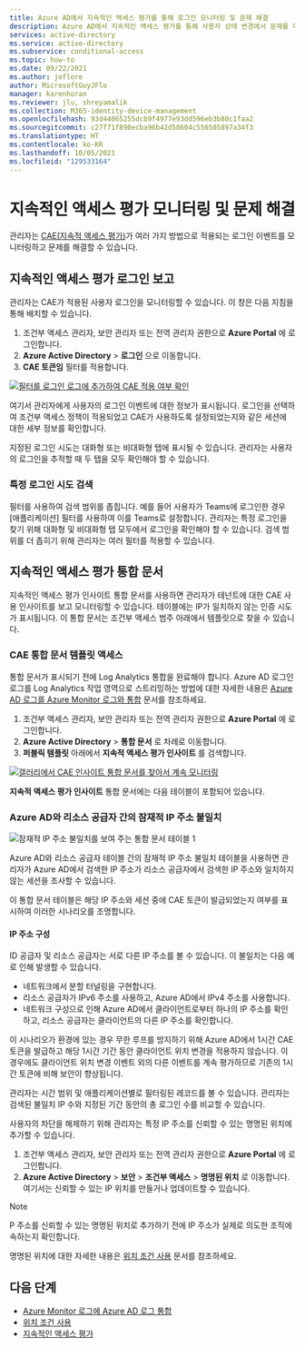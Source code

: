 ```yaml
---
title: Azure AD에서 지속적인 액세스 평가를 통해 로그인 모니터링 및 문제 해결
description: Azure AD에서 지속적인 액세스 평가를 통해 사용자 상태 변경에서 문제를 더 빠르게 해결하고 이에 응답합니다.
services: active-directory
ms.service: active-directory
ms.subservice: conditional-access
ms.topic: how-to
ms.date: 09/22/2021
ms.author: joflore
author: MicrosoftGuyJFlo
manager: karenhoran
ms.reviewer: jlu, shreyamalik
ms.collection: M365-identity-device-management
ms.openlocfilehash: 93d44065255dcb9f4977e93dd596eb3b80c1faa2
ms.sourcegitcommit: c27f71f890ecba96b42d58604c556505897a34f3
ms.translationtype: HT
ms.contentlocale: ko-KR
ms.lasthandoff: 10/05/2021
ms.locfileid: "129533164"
---
```

# <a name="monitor-and-troubleshoot-continuous-access-evaluation"></a>지속적인 액세스 평가 모니터링 및 문제 해결

관리자는 [CAE(지속적 액세스 평가)](concept-continuous-access-evaluation.md)가 여러 가지 방법으로 적용되는 로그인 이벤트를 모니터링하고 문제를 해결할 수 있습니다.

## <a name="continuous-access-evaluation-sign-in-reporting"></a>지속적인 액세스 평가 로그인 보고

관리자는 CAE가 적용된 사용자 로그인을 모니터링할 수 있습니다. 이 창은 다음 지침을 통해 배치할 수 있습니다.

1.  조건부 액세스 관리자, 보안 관리자 또는 전역 관리자 권한으로 **Azure Portal** 에 로그인합니다.
1.  **Azure Active Directory** > **로그인** 으로 이동합니다. 
1.  **CAE 토큰임** 필터를 적용합니다. 

[ ![필터를 로그인 로그에 추가하여 CAE 적용 여부 확인](./media/howto-continuous-access-evaluation-troubleshoot/azure-ad-sign-ins-log-apply-filter.png) ](./media/howto-continuous-access-evaluation-troubleshoot/azure-ad-sign-ins-log-apply-filter.png#lightbox)

여기서 관리자에게 사용자의 로그인 이벤트에 대한 정보가 표시됩니다. 로그인을 선택하여 조건부 액세스 정책이 적용되었고 CAE가 사용하도록 설정되었는지와 같은 세션에 대한 세부 정보를 확인합니다. 

지정된 로그인 시도는 대화형 또는 비대화형 탭에 표시될 수 있습니다. 관리자는 사용자의 로그인을 추적할 때 두 탭을 모두 확인해야 할 수 있습니다.

### <a name="searching-for-specific-sign-in-attempts"></a>특정 로그인 시도 검색

필터를 사용하여 검색 범위를 좁힙니다. 예를 들어 사용자가 Teams에 로그인한 경우 [애플리케이션] 필터를 사용하여 이를 Teams로 설정합니다. 관리자는 특정 로그인을 찾기 위해 대화형 및 비대화형 탭 모두에서 로그인을 확인해야 할 수 있습니다. 검색 범위를 더 좁히기 위해 관리자는 여러 필터를 적용할 수 있습니다.

## <a name="continuous-access-evaluation-workbooks"></a>지속적인 액세스 평가 통합 문서

지속적인 액세스 평가 인사이트 통합 문서를 사용하면 관리자가 테넌트에 대한 CAE 사용 인사이트를 보고 모니터링할 수 있습니다. 테이블에는 IP가 일치하지 않는 인증 시도가 표시됩니다. 이 통합 문서는 조건부 액세스 범주 아래에서 템플릿으로 찾을 수 있습니다. 

### <a name="accessing-the-cae-workbook-template"></a>CAE 통합 문서 템플릿 액세스

통합 문서가 표시되기 전에 Log Analytics 통합을 완료해야 합니다. Azure AD 로그인 로그를 Log Analytics 작업 영역으로 스트리밍하는 방법에 대한 자세한 내용은 [Azure AD 로그를 Azure Monitor 로그와 통합](../reports-monitoring/howto-integrate-activity-logs-with-log-analytics.md) 문서를 참조하세요.
 
1.  조건부 액세스 관리자, 보안 관리자 또는 전역 관리자 권한으로 **Azure Portal** 에 로그인합니다. 
1.  **Azure Active Directory** > **통합 문서** 로 차례로 이동합니다.
1.  **퍼블릭 템플릿** 아래에서 **지속적 액세스 평가 인사이트** 를 검색합니다.

[ ![갤러리에서 CAE 인사이트 통합 문서를 찾아서 계속 모니터링](./media/howto-continuous-access-evaluation-troubleshoot/azure-ad-workbooks-continuous-access-evaluation.png) ](./media/howto-continuous-access-evaluation-troubleshoot/azure-ad-workbooks-continuous-access-evaluation.png#lightbox)

**지속적 액세스 평가 인사이트** 통합 문서에는 다음 테이블이 포함되어 있습니다.

### <a name="potential-ip-address-mismatch-between-azure-ad-and-resource-provider"></a>Azure AD와 리소스 공급자 간의 잠재적 IP 주소 불일치  

![잠재적 IP 주소 불일치를 보여 주는 통합 문서 테이블 1](./media/howto-continuous-access-evaluation-troubleshoot/continuous-access-evaluation-insights-workbook-table-1.png)

Azure AD와 리소스 공급자 테이블 간의 잠재적 IP 주소 불일치 테이블을 사용하면 관리자가 Azure AD에서 검색한 IP 주소가 리소스 공급자에서 검색한 IP 주소와 일치하지 않는 세션을 조사할 수 있습니다. 

이 통합 문서 테이블은 해당 IP 주소와 세션 중에 CAE 토큰이 발급되었는지 여부를 표시하여 이러한 시나리오를 조명합니다. 

#### <a name="ip-address-configuration"></a>IP 주소 구성

ID 공급자 및 리소스 공급자는 서로 다른 IP 주소를 볼 수 있습니다. 이 불일치는 다음 예로 인해 발생할 수 있습니다.

- 네트워크에서 분할 터널링을 구현합니다.
- 리소스 공급자가 IPv6 주소를 사용하고, Azure AD에서 IPv4 주소를 사용합니다.
- 네트워크 구성으로 인해 Azure AD에서 클라이언트로부터 하나의 IP 주소를 확인하고, 리소스 공급자는 클라이언트의 다른 IP 주소를 확인합니다.

이 시나리오가 환경에 있는 경우 무한 루프를 방지하기 위해 Azure AD에서 1시간 CAE 토큰을 발급하고 해당 1시간 기간 동안 클라이언트 위치 변경을 적용하지 않습니다. 이 경우에도 클라이언트 위치 변경 이벤트 외의 다른 이벤트를 계속 평가하므로 기존의 1시간 토큰에 비해 보안이 향상됩니다.

관리자는 시간 범위 및 애플리케이션별로 필터링된 레코드를 볼 수 있습니다. 관리자는 검색된 불일치 IP 수와 지정된 기간 동안의 총 로그인 수를 비교할 수 있습니다. 

사용자의 차단을 해제하기 위해 관리자는 특정 IP 주소를 신뢰할 수 있는 명명된 위치에 추가할 수 있습니다.

1.  조건부 액세스 관리자, 보안 관리자 또는 전역 관리자 권한으로 **Azure Portal** 에 로그인합니다. 
1.  **Azure Active Directory** > **보안** > **조건부 액세스** > **명명된 위치** 로 이동합니다. 여기서는 신뢰할 수 있는 IP 위치를 만들거나 업데이트할 수 있습니다.

> [!NOTE]
> P 주소를 신뢰할 수 있는 명명된 위치로 추가하기 전에 IP 주소가 실제로 의도한 조직에 속하는지 확인합니다.

명명된 위치에 대한 자세한 내용은 [위치 조건 사용](location-condition.md#named-locations) 문서를 참조하세요.
 
## <a name="next-steps"></a>다음 단계

- [Azure Monitor 로그에 Azure AD 로그 통합](../reports-monitoring/howto-integrate-activity-logs-with-log-analytics.md)
- [위치 조건 사용](location-condition.md#named-locations)
- [지속적인 액세스 평가](concept-continuous-access-evaluation.md)
